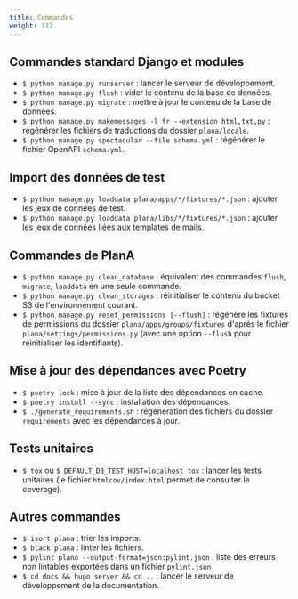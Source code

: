 ```yaml
---
title: Commandes
weight: 112
---
```


## Commandes standard Django et modules

- `$ python manage.py runserver` : lancer le serveur de développement.
- `$ python manage.py flush` : vider le contenu de la base de données.
- `$ python manage.py migrate` : mettre à jour le contenu de la base de données.
- `$ python manage.py makemessages -l fr --extension html,txt,py` : régénérer les fichiers de traductions du dossier `plana/locale`.
- `$ python manage.py spectacular --file schema.yml` : régénérer le fichier OpenAPI `schema.yml`.

## Import des données de test

- `$ python manage.py loaddata plana/apps/*/fixtures/*.json` : ajouter les jeux de données de test.
- `$ python manage.py loaddata plana/libs/*/fixtures/*.json` : ajouter les jeux de données liées aux templates de mails.

## Commandes de PlanA

- `$ python manage.py clean_database` : équivalent des commandes `flush`, `migrate`, `loaddata` en une seule commande.
- `$ python manage.py clean_storages` : réinitialiser le contenu du bucket S3 de l'environnement courant.
- `$ python manage.py reset_permissions [--flush]` : régénère les fixtures de permissions du dossier `plana/apps/groups/fixtures` d'après le fichier `plana/settings/permissions.py` (avec une option `--flush` pour réinitialiser les identifiants).

## Mise à jour des dépendances avec Poetry

- `$ poetry lock` : mise à jour de la liste des dépendances en cache.
- `$ poetry install --sync` : installation des dépendances.
- `$ ./generate_requirements.sh` : régénération des fichiers du dossier `requirements` avec les dépendances à jour.

## Tests unitaires

- `$ tox` ou `$ DEFAULT_DB_TEST_HOST=localhost tox` : lancer les tests unitaires (le fichier `htmlcov/index.html` permet de consulter le coverage).

## Autres commandes

- `$ isort plana` : trier les imports.
- `$ black plana` : linter les fichiers.
- `$ pylint plana --output-format=json:pylint.json` : liste des erreurs non lintables exportées dans un fichier `pylint.json`
- `$ cd docs && hugo server && cd ..` : lancer le serveur de développement de la documentation.
